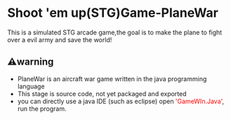 <h1><strong>Shoot 'em up(STG)Game-PlaneWar</strong></h1>

This is a simulated STG arcade game,the goal is to make the plane to fight over a evil army and save the world!

<h2>⚠️warning</h2>
<ul><li>
PlaneWar is an aircraft war game written in the java programming language </li>

<li>This stage is source code, not yet packaged and exported </li>
<li>you can directly use a java IDE (such as eclipse) open <font color="red">'GameWIn.Java'</font>, run the program. </li>

  
  
  
  </li></ul>
